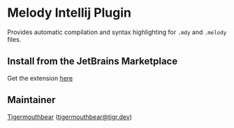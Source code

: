 # Melody Intellij Plugin

Provides automatic compilation and syntax highlighting for `.mdy` and `.melody` files.

## Install from the JetBrains Marketplace

Get the extension [here](https://plugins.jetbrains.com/plugin/18693-melody)

## Maintainer

[Tigermouthbear](https://github.com/Tigermouthbear) (tigermouthbear@tigr.dev)
